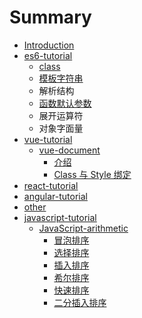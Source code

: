 # Summary

* [Introduction](README.md)
* [es6-tutorial](es6-tutorial.md)
  * [class](es6-tutorial/class.md)
  * [模板字符串](es6-tutorial/mo-ban-zi-fu-chuan.md)
  * 解析结构
  * [函数默认参数](es6-tutorial/han-shu-mo-ren-can-shu.md)
  * 展开运算符
  * 对象字面量
* [vue-tutorial](vue-tutorial.md)
  * [vue-document](vue-tutorial/vue-document.md)
    * [介绍](vue-tutorial/vue-document/jie-shao.md)
    * [Class 与 Style 绑定](vue-tutorial/vue-document/class-yu-style-bang-ding.md)
* [react-tutorial](react-tutorial.md)
* [angular-tutorial](angular-tutorial.md)
* [other](other.md)
* [javascript-tutorial](javascript-tutorial.md)
  * [JavaScript-arithmetic](javascript-tutorial/javascript-arithmetic.md)
    * [冒泡排序](javascript-tutorial/javascript-arithmetic/mao-pao-pai-xu.md)
    * [选择排序](javascript-tutorial/javascript-arithmetic/xuan-ze-pai-xu.md)
    * [插入排序](javascript-tutorial/javascript-arithmetic/cha-ru-pai-xu.md)
    * [希尔排序](javascript-tutorial/javascript-arithmetic/xi-er-pai-xu.md)
    * [快速排序](javascript-tutorial/javascript-arithmetic/kuai-su-pai-xu.md)
    * [二分插入排序](javascript-tutorial/javascript-arithmetic/er-fen-cha-ru-pai-xu.md)

